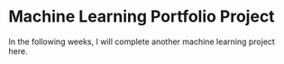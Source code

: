 # Machine Learning Portfolio Project

In the following weeks, I will complete another machine learning project here.